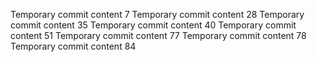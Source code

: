 Temporary commit content 7
Temporary commit content 28
Temporary commit content 35
Temporary commit content 40
Temporary commit content 51
Temporary commit content 77
Temporary commit content 78
Temporary commit content 84
